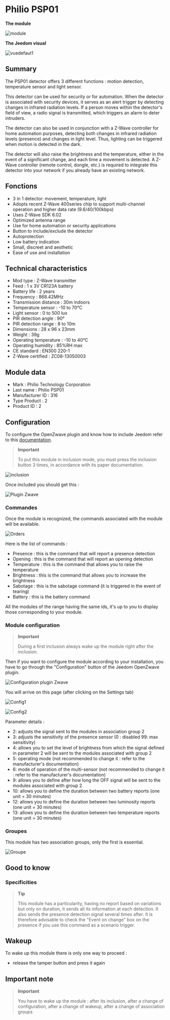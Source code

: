 # Philio PSP01

**The module**

![module](images/philio.psp01/module.jpg)

**The Jeedom visual**

![vuedefaut1](images/philio.psp01/vuedefaut1.jpg)

## Summary

The PSP01 detector offers 3 different functions : motion detection, temperature sensor and light sensor.

This detector can be used for security or for automation. When the detector is associated with security devices, it serves as an alert trigger by detecting changes in infrared radiation levels. If a person moves within the detector's field of view, a radio signal is transmitted, which triggers an alarm to deter intruders.

The detector can also be used in conjunction with a Z-Wave controller for home automation purposes, detecting both changes in infrared radiation levels (presence) and changes in light level. Thus, lighting can be triggered when motion is detected in the dark.

The detector will also raise the brightness and the temperature, either in the event of a significant change, and each time a movement is detected. A Z-Wave controller (remote control, dongle, etc.) is required to integrate this detector into your network if you already have an existing network.

## Fonctions

-   3 in 1 detector: movement, temperature, light
-   Adopts recent Z-Wave 400series chip to support multi-channel operation and higher data rate (9.6/40/100kbps)
-   Uses Z-Wave SDK 6.02
-   Optimized antenna range
-   Use for home automation or security applications
-   Button to include/exclude the detector
-   Autoprotection
-   Low battery indication
-   Small, discreet and aesthetic
-   Ease of use and installation

## Technical characteristics

-   Mod type : Z-Wave transmitter
-   Feed : 1 x 3V CR123A battery
-   Battery life : 2 years
-   Frequency : 868.42MHz
-   Transmission distance : 30m indoors
-   Temperature sensor : -10 to 70°C
-   Light sensor : 0 to 500 lux
-   PIR detection angle : 90°
-   PIR detection range : 8 to 10m
-   Dimensions : 28 x 96 x 23mm
-   Weight : 39g
-   Operating temperature : -10 to 40°C
-   Operating humidity : 85%RH max
-   CE standard : EN300 220-1
-   Z-Wave certified : ZC08-13050003

## Module data

-   Mark : Philio Technology Corporation
-   Last name : Philio PSP01
-   Manufacturer ID : 316
-   Type Product : 2
-   Product ID : 2

## Configuration

To configure the OpenZwave plugin and know how to include Jeedom refer to this [documentation](https://doc.jeedom.com/en_US/plugins/automation%20protocol/openzwave/).

> **Important**
>
> To put this module in inclusion mode, you must press the inclusion button 3 times, in accordance with its paper documentation.

![inclusion](images/philio.psp01/inclusion.jpg)

Once included you should get this :

![Plugin Zwave](images/philio.psp01/information.jpg)

### Commandes

Once the module is recognized, the commands associated with the module will be available.

![Orders](images/philio.psp01/commandes.jpg)

Here is the list of commands :

-   Presence : this is the command that will report a presence detection
-   Opening : this is the command that will report an opening detection
-   Temperature : this is the command that allows you to raise the temperature
-   Brightness : this is the command that allows you to increase the brightness
-   Sabotage : this is the sabotage command (it is triggered in the event of tearing)
-   Battery : this is the battery command

All the modules of the range having the same ids, it's up to you to display those corresponding to your module.

### Module configuration

> **Important**
>
> During a first inclusion always wake up the module right after the inclusion.

Then if you want to configure the module according to your installation, you have to go through the "Configuration" button of the Jeedom OpenZwave plugin.

![Configuration plugin Zwave](images/plugin/bouton_configuration.jpg)

You will arrive on this page (after clicking on the Settings tab)

![Config1](images/philio.psp01/config1.jpg)

![Config2](images/philio.psp01/config2.jpg)

Parameter details :

-   2: adjusts the signal sent to the modules in association group 2
-   3: adjusts the sensitivity of the presence sensor (0 : disabled 99: max sensitivity)
-   4: allows you to set the level of brightness from which the signal defined in parameter 2 will be sent to the modules associated with group 2
-   5: operating mode (not recommended to change it : refer to the manufacturer's documentation)
-   6: mode of operation of the multi-sensor (not recommended to change it : refer to the manufacturer's documentation)
-   9: allows you to define after how long the OFF signal will be sent to the modules associated with group 2
-   10: allows you to define the duration between two battery reports (one unit = 30 minutes)
-   12: allows you to define the duration between two luminosity reports (one unit = 30 minutes)
-   13: allows you to define the duration between two temperature reports (one unit = 30 minutes)

### Groupes

This module has two association groups, only the first is essential.

![Groupe](images/philio.psp01/groupe.jpg)

## Good to know

### Specificities

> **Tip**
>
> This module has a particularity, having no report based on variations but only on duration, it sends all its information at each detection. It also sends the presence detection signal several times after. It is therefore advisable to check the "Event on change" box on the presence if you use this command as a scenario trigger.

## Wakeup

To wake up this module there is only one way to proceed :

-   release the tamper button and press it again

## Important note

> **Important**
>
> You have to wake up the module : after its inclusion, after a change of configuration, after a change of wakeup, after a change of association groups
